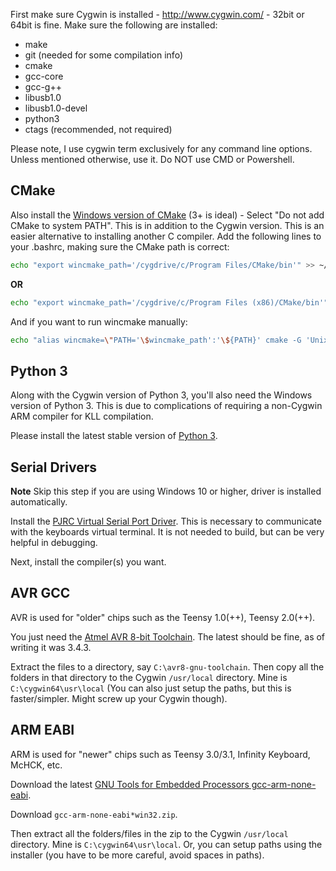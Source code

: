 First make sure Cygwin is installed - http://www.cygwin.com/ - 32bit or 64bit
is fine. Make sure the following are installed:

- make
- git (needed for some compilation info)
- cmake
- gcc-core
- gcc-g++
- libusb1.0
- libusb1.0-devel
- python3
- ctags (recommended, not required)

Please note, I use cygwin term exclusively for any command line options.
Unless mentioned otherwise, use it. Do NOT use CMD or Powershell.

## CMake

Also install the [Windows version of CMake](http://cmake.org/cmake/resources/software.html) (3+ is ideal) - Select "Do not add CMake to system PATH".
This is in addition to the Cygwin version.
This is an easier alternative to installing another C compiler.
Add the following lines to your .bashrc, making sure the CMake path is correct:

```bash
echo "export wincmake_path='/cygdrive/c/Program Files/CMake/bin'" >> ~/.bashrc
```

**OR**

```bash
echo "export wincmake_path='/cygdrive/c/Program Files (x86)/CMake/bin'" >> ~/.bashrc
```

And if you want to run wincmake manually:

```bash
echo "alias wincmake=\"PATH='\$wincmake_path':'\${PATH}' cmake -G 'Unix Makefiles'\"" >> ~/.bashrc
```

## Python 3

Along with the Cygwin version of Python 3, you'll also need the Windows version of Python 3.
This is due to complications of requiring a non-Cygwin ARM compiler for KLL compilation.

Please install the latest stable version of [Python 3](https://www.python.org/downloads/windows/).

## Serial Drivers

**Note** Skip this step if you are using Windows 10 or higher, driver is installed automatically.

Install the [PJRC Virtual Serial Port Driver](http://pjrc.com/teensy/serial_install.exe).
This is necessary to communicate with the keyboards virtual terminal. It is not needed to build, but can be very helpful in debugging.

Next, install the compiler(s) you want.

## AVR GCC

AVR is used for "older" chips such as the Teensy 1.0(++), Teensy 2.0(++).

You just need the [Atmel AVR 8-bit Toolchain](http://www.atmel.com/tools/atmelavrtoolchainforwindows.aspx).
The latest should be fine, as of writing it was 3.4.3.

Extract the files to a directory, say `C:\avr8-gnu-toolchain`.
Then copy all the folders in that directory to the Cygwin `/usr/local` directory.
Mine is `C:\cygwin64\usr\local` (You can also just setup the paths, but this is
faster/simpler. Might screw up your Cygwin though).

## ARM EABI

ARM is used for "newer" chips such as Teensy 3.0/3.1, Infinity Keyboard, McHCK, etc.

Download the latest
[GNU Tools for Embedded Processors
gcc-arm-none-eabi](https://launchpad.net/gcc-arm-embedded/+download).

Download `gcc-arm-none-eabi*win32.zip`.

Then extract all the folders/files in the zip to the Cygwin `/usr/local` directory.
Mine is `C:\cygwin64\usr\local`.
Or, you can setup paths using the installer (you have to be more careful, avoid spaces in paths).
